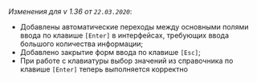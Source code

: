 _Изменения для v 1.36 от `22.03.2020`_:
- Добавлены автоматические переходы между основными полями ввода по клавише `[Enter]` в интерфейсах, требующих ввода большого количества информации;
- Добавлено закрытие форм ввода по клавише `[Esc]`;
- При работе с клавиатуры выбор значений из справочника по клавише `[Enter]` теперь выполняется корректно
